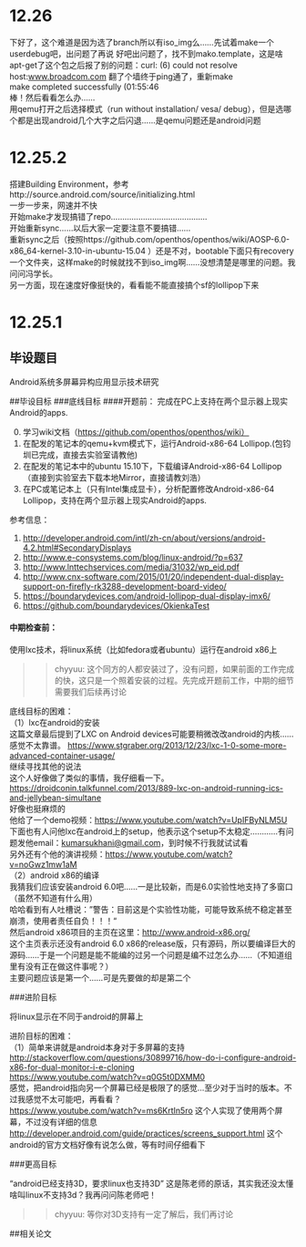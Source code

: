 # 12.26

下好了，这个难道是因为选了branch所以有iso_img么……先试着make一个userdebug吧，出问题了再说
好吧出问题了，找不到mako.template，这是啥
apt-get了这个包之后报了别的问题：curl: (6) could not resolve host:www.broadcom.com 
翻了个墙终于ping通了，重新make  
make completed successfully (01:55:46  
棒！然后看看怎么办……  
用qemu打开之后选择模式（run without installation/ vesa/ debug），但是选哪个都是出现android几个大字之后闪退……是qemu问题还是android问题

# 12.25.2
搭建Building Environment，参考http://source.android.com/source/initializing.html  
一步一步来，网速并不快  
开始make才发现搞错了repo……………………………………  
开始重新sync……以后大家一定要注意不要搞错……  
重新sync之后（按照https://github.com/openthos/openthos/wiki/AOSP-6.0-x86_64-kernel-3.10-in-ubuntu-15.04 ）还是不对，bootable下面只有recovery一个文件夹，这样make的时候就找不到iso_img啊……没想清楚是哪里的问题。我问问冯学长。    
另一方面，现在速度好像挺快的，看看能不能直接搞个sf的lollipop下来  



# 12.25.1

## 毕设题目
Android系统多屏幕异构应用显示技术研究

##毕设目标
###底线目标
####开题前：
完成在PC上支持在两个显示器上现实Android的apps.

0. 学习wiki文档（https://github.com/openthos/openthos/wiki）
1. 在配发的笔记本的qemu+kvm模式下，运行Android-x86-64 Lollipop.(包钧圳已完成，直接去实验室请教他)
2. 在配发的笔记本中的ubuntu 15.10下，下载编译Android-x86-64 Lollipop（直接到实验室去下载本地Mirror，直接请教刘浩）
3. 在PC或笔记本上（只有Intel集成显卡），分析配置修改Android-x86-64 Lollipop，支持在两个显示器上现实Android的apps.

参考信息：

1. http://developer.android.com/intl/zh-cn/about/versions/android-4.2.html#SecondaryDisplays
2. http://www.e-consystems.com/blog/linux-android/?p=637
2. http://www.lnttechservices.com/media/31032/wp_eid.pdf
3. http://www.cnx-software.com/2015/01/20/independent-dual-display-support-on-firefly-rk3288-development-board-video/
4. https://boundarydevices.com/android-lollipop-dual-display-imx6/
5. https://github.com/boundarydevices/OkienkaTest

#### 中期检查前：
使用lxc技术，将linux系统（比如fedora或者ubuntu）运行在android x86上  

>> chyyuu: 这个同方的人都安装过了，没有问题，如果前面的工作完成的快，这只是一个照着安装的过程。先完成开题前工作，中期的细节需要我们后续再讨论

底线目标的困难：  
（1）lxc在android的安装  
这篇文章最后提到了LXC on Android devices可能要稍微改改android的内核…… 感觉不太靠谱。 https://www.stgraber.org/2013/12/23/lxc-1-0-some-more-advanced-container-usage/  
继续寻找其他的说法  
这个人好像做了类似的事情，我仔细看一下。https://droidconin.talkfunnel.com/2013/889-lxc-on-android-running-ics-and-jellybean-simultane  
好像也挺麻烦的  
他给了一个demo视频：https://www.youtube.com/watch?v=UpIFByNLM5U  
下面也有人问他lxc在android上的setup，他表示这个setup不太稳定…………有问题发他email：kumarsukhani@gmail.com，到时候不行我就试试看  
另外还有个他的演讲视频：https://www.youtube.com/watch?v=noGwz1mw1aM  
（2）android x86的编译  
我猜我们应该安装android 6.0吧……一是比较新，而是6.0实验性地支持了多窗口（虽然不知道有什么用）  
哈哈看到有人吐槽说：”警告：目前这是个实验性功能，可能导致系统不稳定甚至崩溃，使用者责任自负！！！“  
然后android x86项目的主页在这里：http://www.android-x86.org/  
这个主页表示还没有android 6.0 x86的release版，只有源码，所以要编译巨大的源码……于是一个问题是能不能编的过另一个问题是编不过怎么办……（不知道组里有没有正在做这件事呢？）  
主要问题应该是第一个……可是先要做的却是第二个  

###进阶目标

将linux显示在不同于android的屏幕上  

进阶目标的困难：  
（1）简单来讲就是android本身对于多屏幕的支持  
http://stackoverflow.com/questions/30899716/how-do-i-configure-android-x86-for-dual-monitor-i-e-cloning  
https://www.youtube.com/watch?v=q0G5t0DXMM0  
感觉，把android指向另一个屏幕已经是极限了的感觉…至少对于当时的版本。不过我感觉不太可能吧，再看看？  
https://www.youtube.com/watch?v=ms6KrtIn5ro 这个人实现了使用两个屏幕，不过没有详细的信息  
http://developer.android.com/guide/practices/screens_support.html 这个android的官方文档好像有说怎么做，等有时间仔细看下  

###更高目标

“android已经支持3D，要求linux也支持3D” 这是陈老师的原话，其实我还没太懂  
啥叫linux不支持3d？我再问问陈老师吧！  

>> chyyuu: 等你对3D支持有一定了解后，我们再讨论

##相关论文




